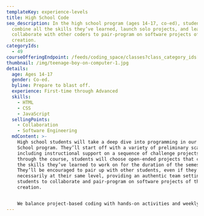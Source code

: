 ```yaml
---
templateKey: experience-levels
title: High School Code
seo_description: In the high school program (ages 14-17, co-ed), students will
  combine all the skills they’ve learned, launch solo projects, and learn to
  collaborate with other coders to pair-program on software projects of their
  creation.
categoryIds:
  - 49
courseOfferingEndpoint: /feeds/coding_space/classes?class_category_ids[]=49
thumbnail: /img/teenage-boy-on-computer-1.jpg
details:
  age: Ages 14-17
  gender: Co-ed.
  byline: Prepare to blast off.
  experience: First-time through Advanced
  skills:
    - HTML
    - CSS
    - JavaScript
  sellingPoints:
    - Collaboration
    - Software Engineering
  mdContent: >-
    High school students will take a deep dive into programming in our High
    School program. They’ll start off with a variety of preliminary scaffolds,
    including instructional support on a sequence of challenge projects. Midway
    through the course, students will choose open-ended projects that combine
    the skills they’ve learned to work on for the duration of the semester.
    They’ll be encouraged to pair up with other students, even if they’re not
    necessarily at their same level, providing an authentic team setting for
    students to collaborate and pair-program on software projects of their
    creation.


    We balance project-based coding with hands-on activities and weekly challenges that help students learn on and off-screen. During each class, students get a break from their screens and discover opportunities to create and explore all around them with activities such as: engineering challenges, science experiments, short story writing, and more.
---
```

